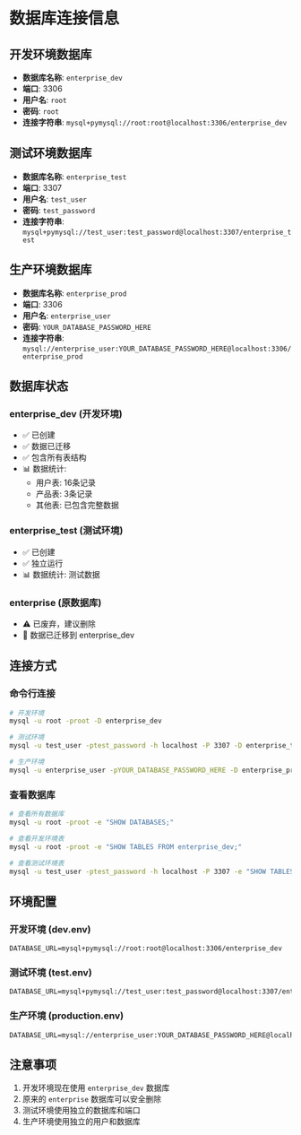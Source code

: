 # 数据库连接信息

## 开发环境数据库
- **数据库名称**: `enterprise_dev`
- **端口**: 3306
- **用户名**: `root`
- **密码**: `root`
- **连接字符串**: `mysql+pymysql://root:root@localhost:3306/enterprise_dev`

## 测试环境数据库
- **数据库名称**: `enterprise_test`
- **端口**: 3307
- **用户名**: `test_user`
- **密码**: `test_password`
- **连接字符串**: `mysql+pymysql://test_user:test_password@localhost:3307/enterprise_test`

## 生产环境数据库
- **数据库名称**: `enterprise_prod`
- **端口**: 3306
- **用户名**: `enterprise_user`
- **密码**: `YOUR_DATABASE_PASSWORD_HERE`
- **连接字符串**: `mysql://enterprise_user:YOUR_DATABASE_PASSWORD_HERE@localhost:3306/enterprise_prod`

## 数据库状态

### enterprise_dev (开发环境)
- ✅ 已创建
- ✅ 数据已迁移
- ✅ 包含所有表结构
- 📊 数据统计:
  - 用户表: 16条记录
  - 产品表: 3条记录
  - 其他表: 已包含完整数据

### enterprise_test (测试环境)
- ✅ 已创建
- ✅ 独立运行
- 📊 数据统计: 测试数据

### enterprise (原数据库)
- ⚠️ 已废弃，建议删除
- 📝 数据已迁移到 enterprise_dev

## 连接方式

### 命令行连接
```bash
# 开发环境
mysql -u root -proot -D enterprise_dev

# 测试环境
mysql -u test_user -ptest_password -h localhost -P 3307 -D enterprise_test

# 生产环境
mysql -u enterprise_user -pYOUR_DATABASE_PASSWORD_HERE -D enterprise_prod
```

### 查看数据库
```bash
# 查看所有数据库
mysql -u root -proot -e "SHOW DATABASES;"

# 查看开发环境表
mysql -u root -proot -e "SHOW TABLES FROM enterprise_dev;"

# 查看测试环境表
mysql -u test_user -ptest_password -h localhost -P 3307 -e "SHOW TABLES FROM enterprise_test;"
```

## 环境配置

### 开发环境 (dev.env)
```
DATABASE_URL=mysql+pymysql://root:root@localhost:3306/enterprise_dev
```

### 测试环境 (test.env)
```
DATABASE_URL=mysql+pymysql://test_user:test_password@localhost:3307/enterprise_test
```

### 生产环境 (production.env)
```
DATABASE_URL=mysql://enterprise_user:YOUR_DATABASE_PASSWORD_HERE@localhost:3306/enterprise_prod
```

## 注意事项
1. 开发环境现在使用 `enterprise_dev` 数据库
2. 原来的 `enterprise` 数据库可以安全删除
3. 测试环境使用独立的数据库和端口
4. 生产环境使用独立的用户和数据库 